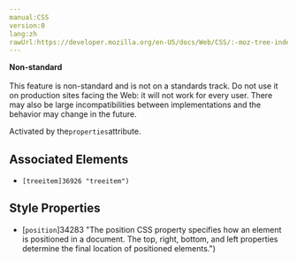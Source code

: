 ```yaml
---
manual:CSS
version:0
lang:zh
rawUrl:https://developer.mozilla.org/en-US/docs/Web/CSS/:-moz-tree-indentation
---
```






**Non-standard**<br></br>This feature is non-standard and is not on a standards track. Do not use it on production sites facing the Web: it will not work for every user. There may also be large incompatibilities between implementations and the behavior may change in the future.





Activated by the`properties`attribute.


## Associated Elements<a name="Associated_Elements"></a>

* `[treeitem]36926 "treeitem")`

## Style Properties<a name="Style_Properties"></a>

* [`position`]34283 "The position CSS property specifies how an element is positioned in a document. The top, right, bottom, and left properties determine the final location of positioned elements.")



